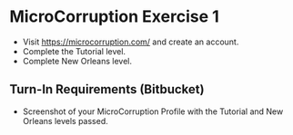 # MicroCorruption Exercise 1

- Visit https://microcorruption.com/ and create an account.  
- Complete the Tutorial level.
- Complete New Orleans level.  

## Turn-In Requirements (Bitbucket)

- Screenshot of your MicroCorruption Profile with the Tutorial and New Orleans levels passed.
